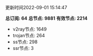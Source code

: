 更新时间2022-09-01 15:14:47

**总订阅: 64**
**总节点: 9881**
**有效节点: 2214**
- v2ray节点: 1649
- trojan节点: 264
- ss节点: 298
- ssr节点: 3
